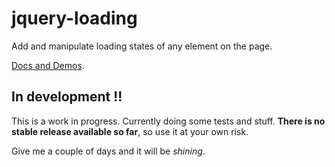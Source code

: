 # jquery-loading

Add and manipulate loading states of any element on the page.

[Docs and Demos](http://carlosbonetti.github.io/jquery-loading/).

## In development !!

This is a work in progress. Currently doing some tests and stuff. __There is no stable release available so far__, so use it at your own risk.

Give me a couple of days and it will be _shining_.
